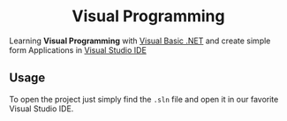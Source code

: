 <h1 align="center">Visual Programming</h1>

Learning **Visual Programming** with [Visual Basic .NET](https://dotnet.microsoft.com/en-us/) and create simple form Applications in [Visual Studio IDE](https://visualstudio.microsoft.com/)

## Usage

To open the project just simply find the ``.sln`` file and open it in our favorite Visual Studio IDE.
